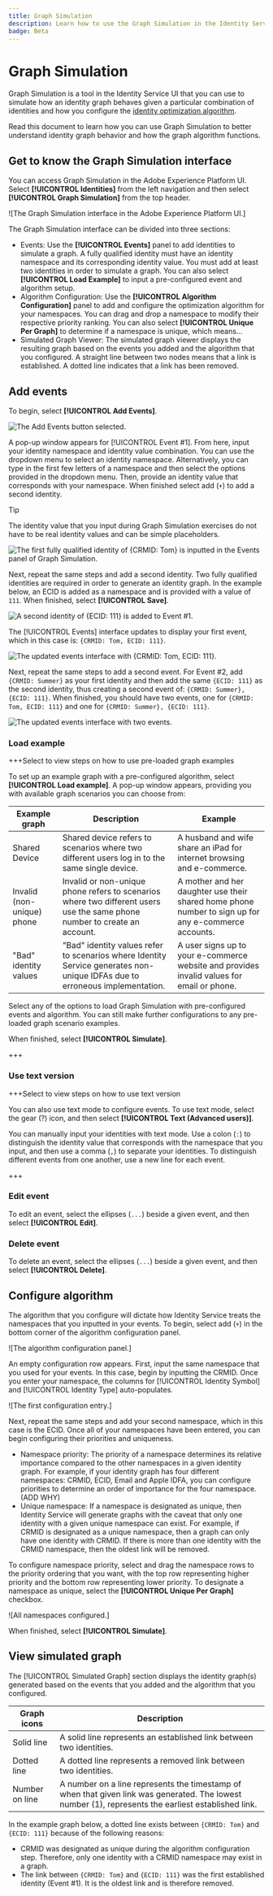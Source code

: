 ```yaml
---
title: Graph Simulation
description: Learn how to use the Graph Simulation in the Identity Service UI.
badge: Beta
---
```

# Graph Simulation

Graph Simulation is a tool in the Identity Service UI that you can use to simulate how an identity graph behaves given a particular combination of identities and how you configure the [identity optimization algorithm](./identity-optimization-algorithm.md).

Read this document to learn how you can use Graph Simulation to better understand identity graph behavior and how the graph algorithm functions.

## Get to know the Graph Simulation interface

You can access Graph Simulation in the Adobe Experience Platform UI. Select **[!UICONTROL Identities]** from the left navigation and then select **[!UICONTROL Graph Simulation]** from the top header.

![The Graph Simulation interface in the Adobe Experience Platform UI.]

The Graph Simulation interface can be divided into three sections:

* Events: Use the **[!UICONTROL Events]** panel to add identities to simulate a graph. A fully qualified identity must have an identity namespace and its corresponding identity value. You must add at least two identities in order to simulate a graph. You can also select **[!UICONTROL Load Example]** to input a pre-configured event and algorithm setup.
* Algorithm Configuration: Use the **[!UICONTROL Algorithm Configuration]** panel to add and configure the optimization algorithm for your namespaces. You can drag and drop a namespace to modify their respective priority ranking. You can also select **[!UICONTROL Unique Per Graph]** to determine if a namespace is unique, which means...
* Simulated Graph Viewer: The simulated graph viewer displays the resulting graph based on the events you added and the algorithm that you configured. A straight line between two nodes means that a link is established. A dotted line indicates that a link has been removed.

## Add events

To begin, select **[!UICONTROL Add Events]**.

![The Add Events button selected.](../images/graph-simulation/add-events/add-event.png)

A pop-up window appears for [!UICONTROL Event #1]. From here, input your identity namespace and identity value combination. You can use the dropdown menu to select an identity namespace. Alternatively, you can type in the first few letters of a namespace and then select the options provided in the dropdown menu. Then, provide an identity value that corresponds with your namespace. When finished select add (`+`) to add a second identity.

>[!TIP]
>
>The identity value that you input during Graph Simulation exercises do not have to be real identity values and can be simple placeholders.

![The first fully qualified identity of {CRMID: Tom} is inputted in the Events panel of Graph Simulation.](../images/graph-simulation/add-events/first-identity.png)

Next, repeat the same steps and add a second identity. Two fully qualified identities are required in order to generate an identity graph. In the example below, an ECID is added as a namespace and is provided with a value of `111`. When finished, select **[!UICONTROL Save]**.

![A second identity of {ECID: 111} is added to Event #1.](../images/graph-simulation/add-events/second-identity.png)

The [!UICONTROL Events] interface updates to display your first event, which in this case is: `{CRMID: Tom, ECID: 111}`.

![The updated events interface with {CRMID: Tom, ECID: 111}.](../images/graph-simulation/add-events/one-event.png)

Next, repeat the same steps to add a second event. For Event #2, add `{CRMID: Summer}` as your first identity and then add the same `{ECID: 111}` as the second identity, thus creating a second event of: `{CRMID: Summer}, {ECID: 111}`. When finished, you should have two events, one for `{CRMID: Tom, ECID: 111}` and one for `{CRMID: Summer}, {ECID: 111}`.

![The updated events interface with two events.](../images/graph-simulation/add-events/two-events.png)

### Load example

+++Select to view steps on how to use pre-loaded graph examples

To set up an example graph with a pre-configured algorithm, select **[!UICONTROL Load example]**. A pop-up window appears, providing you with available graph scenarios you can choose from:

| Example graph | Description | Example |
| --- | --- | --- |
| Shared Device | Shared device refers to scenarios where two different users log in to the same single device.| A husband and wife share an iPad for internet browsing and e-commerce. |
| Invalid (non-unique) phone | Invalid or non-unique phone refers to scenarios where two different users use the same phone number to create an account. | A mother and her daughter use their shared home phone number to sign up for any e-commerce accounts. |
| "Bad" identity values | "Bad" identity values refer to scenarios where Identity Service generates non-unique IDFAs due to erroneous implementation. | A user signs up to your e-commerce website and provides invalid values for email or phone. |

Select any of the options to load Graph Simulation with pre-configured events and algorithm. You can still make further configurations to any pre-loaded graph scenario examples.

When finished, select **[!UICONTROL Simulate]**.

+++

### Use text version

+++Select to view steps on how to use text version

You can also use text mode to configure events. To use text mode, select the gear (?) icon, and then select **[!UICONTROL Text (Advanced users)]**.

You can manually input your identities with text mode. Use a colon (`:`) to distinguish the identity value that corresponds with the namespace that you input, and then use a comma (`,`) to separate your identities. To distinguish different events from one another, use a new line for each event.

+++

### Edit event

To edit an event, select the ellipses (`...`) beside a given event, and then select **[!UICONTROL Edit]**.

### Delete event

To delete an event, select the ellipses (`...`) beside a given event, and then select **[!UICONTROL Delete]**.

## Configure algorithm

The algorithm that you configure will dictate how Identity Service treats the namespaces that you inputted in your events. To begin, select add (`+`) in the bottom corner of the algorithm configuration panel.

![The algorithm configuration panel.]

An empty configuration row appears. First, input the same namespace that you used for your events. In this case, begin by inputting the CRMID. Once you enter your namespace, the columns for [!UICONTROL Identity Symbol] and [!UICONTROL Identity Type] auto-populates.

![The first configuration entry.]

Next, repeat the same steps and add your second namespace, which in this case is the ECID. Once all of your namespaces have been entered, you can begin configuring their priorities and uniqueness.

* Namespace priority: The priority of a namespace determines its relative importance compared to the other namespaces in a given identity graph. For example, if your identity graph has four different namespaces: CRMID, ECID, Email and Apple IDFA, you can configure priorities to determine an order of importance for the four namespace. (ADD WHY)
* Unique namespace: If a namespace is designated as unique, then Identity Service will generate graphs with the caveat that only one identity with a given unique namespace can exist. For example, if CRMID is designated as a unique namespace, then a graph can only have one identity with CRMID. If there is more than one identity with the CRMID namespace, then the oldest link will be removed.

To configure namespace priority, select and drag the namespace rows to the priority ordering that you want, with the top row representing higher priority and the bottom row representing lower priority. To designate a namespace as unique, select the **[!UICONTROL Unique Per Graph]** checkbox.

![All namespaces configured.]

When finished, select **[!UICONTROL Simulate]**.

## View simulated graph

The [!UICONTROL Simulated Graph] section displays the identity graph(s) generated based on the events that you added and the algorithm that you configured.

| Graph icons | Description |
| --- | --- |
| Solid line | A solid line represents an established link between two identities. |
| Dotted line | A dotted line represents a removed link between two identities. |
| Number on line | A number on a line represents the timestamp of when that given link was generated. The lowest number (1), represents the earliest established link. |

In the example graph below, a dotted line exists between `{CRMID: Tom}` and `{ECID: 111}` because of the following reasons:

* CRMID was designated as unique during the algorithm configuration step. Therefore, only one identity with a CRMID namespace may exist in a graph.
* The link between `{CRMID: Tom}` and `{ECID: 111}` was the first established identity (Event #1). It is the oldest link and is therefore removed.